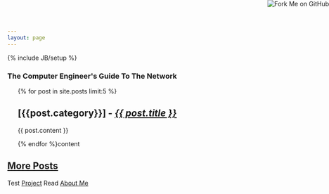 ```yaml
---
layout: page
---
```

{% include JB/setup %}
<a href="https://github.com/pasqualedagostino"><img style="position: absolute; top: 0; right: 0; border: 0;" src="https://s3.amazonaws.com/github/ribbons/forkme_right_red_aa0000.png" alt="Fork Me on GitHub"></a>
### The Computer Engineer's Guide To The Network
<ul class="posts">
{% for post in site.posts limit:5 %}
<article>
<h2>[{{post.category}}] - <em><a href="{{ BASE_PATH }}{{ post.url }}">{{ post.title }}</a></em></h2>
<p>{{ post.content }}</p>
</article>
{% endfor %}content</ul>

<h2><a href="archive.html">More Posts</a></h2>

Test [Project](http://pasqualedagostino.github.io/tds/index.html)
Read [About Me](http://pasqualedagostino.github.io/intro/2013/06/22/about-me/)
